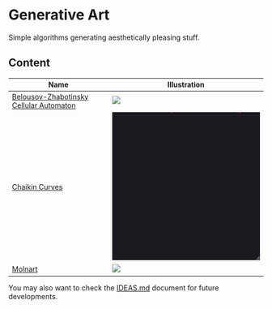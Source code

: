 # Generative Art

Simple algorithms generating aesthetically pleasing stuff.

## Content

Name | Illustration
---- | ------------
[Belousov-Zhabotinsky Cellular Automaton](belousov-zhabotinsky) | [![](belousov-zhabotinsky/belousov-zhabotinsky.gif)](belousov-zhabotinsky)
[Chaikin Curves](chaikin-curves) | [![](chaikin-curves/chaikin.gif)](chaikin-curves)
[Molnart](molnart) | [![](molnart/molnart.gif)](molnart)

You may also want to check the [IDEAS.md](IDEAS.md) document for future developments.
